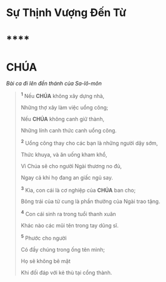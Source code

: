 # Sự Thịnh Vượng Đến Từ

# \*\*\*\*

# CHÚA

_Bài ca đi lên đền thánh của Sa-lô-môn_

> <sup><b>1</b></sup> Nếu **CHÚA** không xây dựng nhà,
>
> Những thợ xây làm việc uổng công;
>
> Nếu **CHÚA** không canh giữ thành,
>
> Những lính canh thức canh uổng công.
>
> <sup><b>2</b></sup> Uổng công thay cho các bạn là những người dậy sớm,
>
> Thức khuya, và ăn uống kham khổ,
>
> Vì Chúa sẽ cho người Ngài thương no đủ,
>
> Ngay cả khi họ đang an giấc ngủ say.
>
> <sup><b>3</b></sup> Kìa, con cái là cơ nghiệp của **CHÚA** ban cho;
>
> Bông trái của tử cung là phần thưởng của Ngài trao tặng.
>
> <sup><b>4</b></sup> Con cái sinh ra trong tuổi thanh xuân
>
> Khác nào các mũi tên trong tay dũng sĩ.
>
> <sup><b>5</b></sup> Phước cho người
>
> Có đầy chúng trong ống tên mình;
>
> Họ sẽ không bẽ mặt
>
> Khi đối đáp với kẻ thù tại cổng thành.
